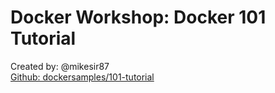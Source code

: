 # Docker Workshop: Docker 101 Tutorial
  
Created by: @mikesir87  
[Github: dockersamples/101-tutorial](https://github.com/dockersamples/101-tutorial)  
